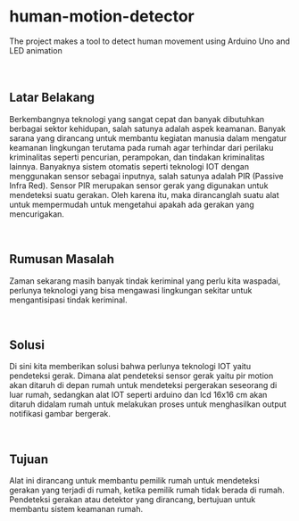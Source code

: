 # human-motion-detector
The project makes a tool to detect human movement using Arduino Uno and LED animation
<br><br><br>

<h2>Latar Belakang</h2
<p>
  Berkembangnya teknologi yang sangat cepat  dan banyak dibutuhkan berbagai sektor kehidupan, salah satunya adalah aspek keamanan. Banyak sarana yang dirancang untuk membantu kegiatan manusia dalam mengatur keamanan lingkungan terutama pada rumah agar terhindar dari perilaku kriminalitas seperti pencurian, perampokan, dan tindakan kriminalitas lainnya. Banyaknya sistem otomatis seperti teknologi IOT dengan menggunakan sensor sebagai inputnya, salah satunya adalah PIR (Passive Infra Red). Sensor PIR merupakan sensor gerak yang digunakan untuk mendeteksi suatu gerakan. Oleh karena itu, maka dirancanglah suatu alat untuk mempermudah untuk mengetahui apakah ada gerakan yang mencurigakan.
</p>
<br>

<h2>Rumusan Masalah</h2
<p>
  Zaman sekarang masih banyak tindak keriminal yang perlu kita waspadai, perlunya teknologi yang bisa mengawasi lingkungan sekitar untuk mengantisipasi tindak keriminal.
</p>
<br>

<h2>Solusi</h2
<p>
  Di sini kita memberikan solusi bahwa perlunya teknologi IOT yaitu pendeteksi gerak. Dimana alat pendeteksi sensor gerak yaitu pir motion akan ditaruh di depan rumah untuk mendeteksi pergerakan seseorang di luar rumah, sedangkan alat IOT seperti arduino dan lcd 16x16 cm akan ditaruh didalam rumah untuk melakukan proses untuk menghasilkan output notifikasi gambar bergerak.
</p>
<br>
  
<h2>Tujuan</h2
<p>
  Alat ini dirancang untuk membantu pemilik rumah untuk mendeteksi gerakan yang terjadi di rumah, ketika pemilik rumah tidak berada di rumah. Pendeteksi gerakan atau detektor yang dirancang, bertujuan untuk membantu sistem keamanan rumah.
</p>




